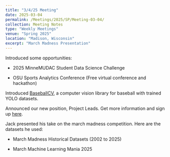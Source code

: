 ```yaml
---
title: "3/4/25 Meeting"
date: 2025-03-04
permalink: /Meetings/2025/SP/Meeting-03-04/
collection: Meeting Notes
type: "Weekly Meetings"
venue: "Spring 2025"
location: "Madison, Wisconsin"
excerpt: "March Madness Presentation"
---
```

Introduced some opportunities:

- 2025 MinneMUDAC Student Data Science Challenge

- OSU Sports Analytics Conference (Free virtual conference and hackathon)

Introduced [BaseballCV](https://github.com/dylandru/BaseballCV/tree/main), a computer vision library for baseball with trained YOLO datasets.

Announced our new position, Project Leads. Get more information and sign up [here](https://docs.google.com/forms/d/e/1FAIpQLSf_Sqr6FmHqss8SB2XmUQghJyWr1MltuezFjQnqJMcon5FXUw/viewform?usp=header).

Jack presented his take on the march madness competition. Here are the datasets he used:

- March Madness Historical Datasets (2002 to 2025)

- March Machine Learning Mania 2025
